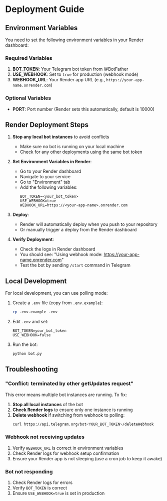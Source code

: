 # Deployment Guide

## Environment Variables

You need to set the following environment variables in your Render dashboard:

### Required Variables

1. **BOT_TOKEN**: Your Telegram bot token from @BotFather
2. **USE_WEBHOOK**: Set to `true` for production (webhook mode)
3. **WEBHOOK_URL**: Your Render app URL (e.g., `https://your-app-name.onrender.com`)

### Optional Variables

- **PORT**: Port number (Render sets this automatically, default is 10000)

## Render Deployment Steps

1. **Stop any local bot instances** to avoid conflicts
   - Make sure no bot is running on your local machine
   - Check for any other deployments using the same bot token

2. **Set Environment Variables in Render**:
   - Go to your Render dashboard
   - Navigate to your service
   - Go to "Environment" tab
   - Add the following variables:
     ```
     BOT_TOKEN=<your_bot_token>
     USE_WEBHOOK=true
     WEBHOOK_URL=https://<your-app-name>.onrender.com
     ```

3. **Deploy**:
   - Render will automatically deploy when you push to your repository
   - Or manually trigger a deploy from the Render dashboard

4. **Verify Deployment**:
   - Check the logs in Render dashboard
   - You should see: "Using webhook mode: https://your-app-name.onrender.com"
   - Test the bot by sending `/start` command in Telegram

## Local Development

For local development, you can use polling mode:

1. Create a `.env` file (copy from `.env.example`):
   ```bash
   cp .env.example .env
   ```

2. Edit `.env` and set:
   ```
   BOT_TOKEN=your_bot_token
   USE_WEBHOOK=false
   ```

3. Run the bot:
   ```bash
   python bot.py
   ```

## Troubleshooting

### "Conflict: terminated by other getUpdates request"

This error means multiple bot instances are running. To fix:

1. **Stop all local instances** of the bot
2. **Check Render logs** to ensure only one instance is running
3. **Delete webhook** if switching from webhook to polling:
   ```bash
   curl https://api.telegram.org/bot<YOUR_BOT_TOKEN>/deleteWebhook
   ```

### Webhook not receiving updates

1. Verify `WEBHOOK_URL` is correct in environment variables
2. Check Render logs for webhook setup confirmation
3. Ensure your Render app is not sleeping (use a cron job to keep it awake)

### Bot not responding

1. Check Render logs for errors
2. Verify `BOT_TOKEN` is correct
3. Ensure `USE_WEBHOOK=true` is set in production

